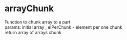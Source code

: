 # arrayChunk
Function to chunk array to a part<br>
params: initial array , elPerChunk - element per one chunk<br>
return array of arrays chunk 
